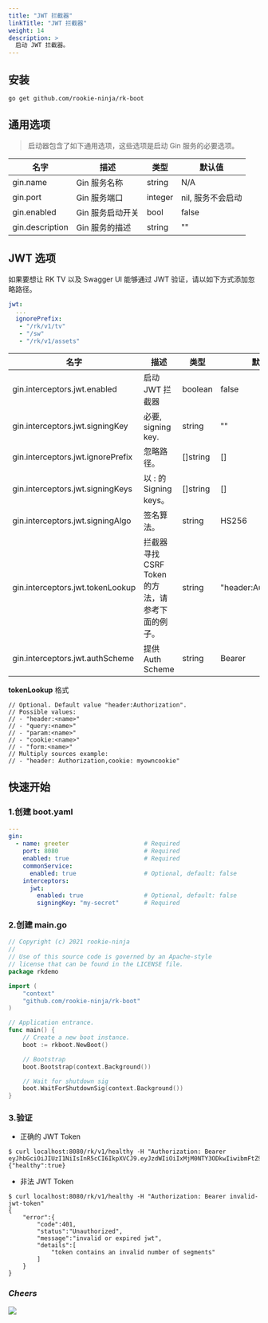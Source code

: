```yaml
---
title: "JWT 拦截器"
linkTitle: "JWT 拦截器"
weight: 14
description: >
  启动 JWT 拦截器。
---
```


## 安装
```shell script
go get github.com/rookie-ninja/rk-boot
```

## 通用选项
> 启动器包含了如下通用选项，这些选项是启动 Gin 服务的必要选项。

| 名字 | 描述 | 类型 | 默认值 |
| ------ | ------ | ------ | ------ |
| gin.name | Gin 服务名称 | string | N/A |
| gin.port | Gin 服务端口 | integer | nil, 服务不会启动 |
| gin.enabled | Gin 服务启动开关 | bool | false |
| gin.description | Gin 服务的描述 | string | "" |

## JWT 选项
如果要想让 RK TV 以及 Swagger UI 能够通过 JWT 验证，请以如下方式添加忽略路径。

```yaml
jwt:
  ...
  ignorePrefix:
   - "/rk/v1/tv"
   - "/sw"
   - "/rk/v1/assets"
```

| 名字 | 描述 | 类型 | 默认值 |
| ------ | ------ | ------ | ------ |
| gin.interceptors.jwt.enabled | 启动 JWT 拦截器 | boolean | false |
| gin.interceptors.jwt.signingKey | 必要, signing key. | string | "" |
| gin.interceptors.jwt.ignorePrefix | 忽略路径。 | []string | [] |
| gin.interceptors.jwt.signingKeys | 以 <key>:<value> 的 Signing keys。 | []string | [] |
| gin.interceptors.jwt.signingAlgo | 签名算法。 | string | HS256 |
| gin.interceptors.jwt.tokenLookup | 拦截器寻找 CSRF Token 的方法，请参考下面的例子。 | string | "header:Authorization" |
| gin.interceptors.jwt.authScheme | 提供 Auth Scheme | string | Bearer |

**tokenLookup** 格式

```
// Optional. Default value "header:Authorization".
// Possible values:
// - "header:<name>"
// - "query:<name>"
// - "param:<name>"
// - "cookie:<name>"
// - "form:<name>"
// Multiply sources example:
// - "header: Authorization,cookie: myowncookie"
```

## 快速开始
### 1.创建 boot.yaml
```yaml
---
gin:
  - name: greeter                     # Required
    port: 8080                        # Required
    enabled: true                     # Required
    commonService:
      enabled: true                   # Optional, default: false
    interceptors:
      jwt:
        enabled: true                 # Optional, default: false
        signingKey: "my-secret"       # Required
```

### 2.创建 main.go
```go
// Copyright (c) 2021 rookie-ninja
//
// Use of this source code is governed by an Apache-style
// license that can be found in the LICENSE file.
package rkdemo

import (
	"context"
	"github.com/rookie-ninja/rk-boot"
)

// Application entrance.
func main() {
	// Create a new boot instance.
	boot := rkboot.NewBoot()

	// Bootstrap
	boot.Bootstrap(context.Background())

	// Wait for shutdown sig
	boot.WaitForShutdownSig(context.Background())
}
```

### 3.验证
- 正确的 JWT Token

```shell script
$ curl localhost:8080/rk/v1/healthy -H "Authorization: Bearer eyJhbGciOiJIUzI1NiIsInR5cCI6IkpXVCJ9.eyJzdWIiOiIxMjM0NTY3ODkwIiwibmFtZSI6IkpvaG4gRG9lIiwiaWF0IjoxNTE2MjM5MDIyfQ.EpM5XBzTJZ4J8AfoJEcJrjth8pfH28LWdjLo90sYb9g"
{"healthy":true}
```

- 非法 JWT Token
```shell script
$ curl localhost:8080/rk/v1/healthy -H "Authorization: Bearer invalid-jwt-token"
{
    "error":{
        "code":401,
        "status":"Unauthorized",
        "message":"invalid or expired jwt",
        "details":[
            "token contains an invalid number of segments"
        ]
    }
}
```

### _**Cheers**_
![](/bootstrapper/user-guide/cheers.png)